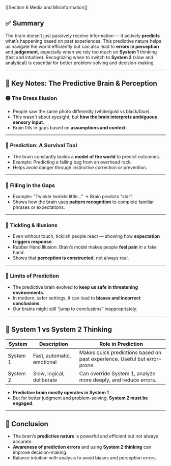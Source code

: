 [[Section 6 Media and Misinformation]]
## ✅ **Summary**

The brain doesn’t just passively receive information — it actively **predicts** what’s happening based on past experiences. This predictive nature helps us navigate the world efficiently but can also lead to **errors in perception** and **judgement**, especially when we rely too much on **System 1** thinking (fast and intuitive). Recognizing when to switch to **System 2** (slow and analytical) is essential for better problem-solving and decision-making.

---

## 🧠 Key Notes: The Predictive Brain & Perception

### 🟡 **The Dress Illusion**

- People saw the same photo differently (white/gold vs black/blue).
- This wasn't about eyesight, but **how the brain interprets ambiguous sensory input**.
- Brain fills in gaps based on **assumptions and context**.

---

### 🔵 **Prediction: A Survival Tool**

- The brain constantly builds a **model of the world** to predict outcomes.
- Example: Predicting a falling bag from an overhead rack.
- Helps avoid danger through instinctive correction or prevention.

---

### 🌟 **Filling in the Gaps**

- Example: “Twinkle twinkle little…” → Brain predicts “star”.
- Shows how the brain uses **pattern recognition** to complete familiar phrases or expectations.

---

### 🤭 **Tickling & Illusions**

- Even without touch, ticklish people react — showing how **expectation triggers response**.
- Rubber Hand Illusion: Brain’s model makes people **feel pain** in a fake hand.
- Shows that **perception is constructed**, not always real.

---

### 🔴 **Limits of Prediction**

- The predictive brain evolved to **keep us safe in threatening environments**.
- In modern, safer settings, it can lead to **biases and incorrect conclusions**.
- Our brains might still “jump to conclusions” inappropriately.

---

## 🧠 System 1 vs System 2 Thinking

|System|Description|Role in Prediction|
|---|---|---|
|System 1|Fast, automatic, emotional|Makes quick predictions based on past experience. Useful but error-prone.|
|System 2|Slow, logical, deliberate|Can override System 1, analyze more deeply, and reduce errors.|

- **Predictive brain mostly operates in System 1**.
- But for better judgment and problem-solving, **System 2 must be engaged**.

---

## 📝 Conclusion

- The brain’s **predictive nature** is powerful and efficient but not always accurate.
- **Awareness of prediction errors** and using **System 2 thinking** can improve decision-making.
- Balance intuition with analysis to avoid biases and perception errors.
